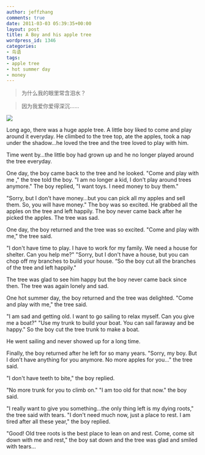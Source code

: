 ```yaml
---
author: jeffzhang
comments: true
date: 2011-03-03 05:39:35+00:00
layout: post
title: A Boy and his apple tree
wordpress_id: 1346
categories:
- 鸟语
tags:
- apple tree
- hot summer day
- money
---
```


> 

> 
> 为什么我的眼里常含泪水？
> 
> 

> 
> 因为我爱你爱得深沉……
> 
> 


[![](http://localhost/wp/wp-content/uploads/2011/03/apple-tree-2_thumbnail.jpg)](http://localhost/wp/wp-content/uploads/2011/03/apple-tree-2_thumbnail.jpg)

Long ago, there was a huge apple tree. A little boy liked to come and play around it everyday. He climbed to the tree top, ate the apples, took a nap under the shadow…he loved the tree and the tree loved to play with him.

Time went by…the little boy had grown up and he no longer played around the tree everyday.

One day, the boy came back to the tree and he looked. "Come and play with me ," the tree told the boy. "I am no longer a kid, I don't play around trees anymore." The boy replied, "I want toys. I need money to buy them."

"Sorry, but I don't have money…but you can pick all my apples and sell them. So, you will have money." The boy was so excited. He grabbed all the apples on the tree and left happily. The boy never came back after he picked the apples. The tree was sad.

One day, the boy returned and the tree was so excited. "Come and play with me," the tree said.

"I don't have time to play. I have to work for my family. We need a house for shelter. Can you help me?" "Sorry, but I don't have a house, but you can chop off my branches to build your house. “So the boy cut all the branches of the tree and left happily."

The tree was glad to see him happy but the boy never came back since then. The tree was again lonely and sad.

One hot summer day, the boy returned and the tree was delighted. "Come and play with me," the tree said.

"I am sad and getting old. I want to go sailing to relax myself. Can you give me a boat?" "Use my trunk to build your boat. You can sail faraway and be happy." So the boy cut the tree trunk to make a boat.

He went sailing and never showed up for a long time.

Finally, the boy returned after he left for so many years. "Sorry, my boy. But I don't have anything for you anymore. No more apples for you…" the tree said.

"I don't have teeth to bite," the boy replied.

"No more trunk for you to climb on." "I am too old for that now." the boy said.

"I really want to give you something…the only thing left is my dying roots," the tree said with tears. "I don't need much now, just a place to rest. I am tired after all these year," the boy replied.

"Good! Old tree roots is the best place to lean on and rest. Come, come sit down with me and rest," the boy sat down and the tree was glad and smiled with tears...

